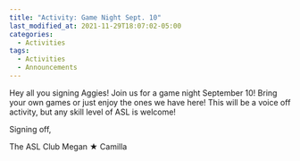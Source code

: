 ```yaml
---
title: "Activity: Game Night Sept. 10"
last_modified_at: 2021-11-29T18:07:02-05:00
categories:
  - Activities
tags:
  - Activities
  - Announcements
---
```


Hey all you signing Aggies!
Join us for a game night September 10!
Bring your own games or just enjoy the ones we have here!
This will be a voice off activity, but any skill level of ASL is welcome!

Signing off,

The ASL Club Megan ★ Camilla
